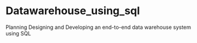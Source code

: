 # Datawarehouse_using_sql
Planning Designing and Developing an end-to-end data warehouse system using SQL
